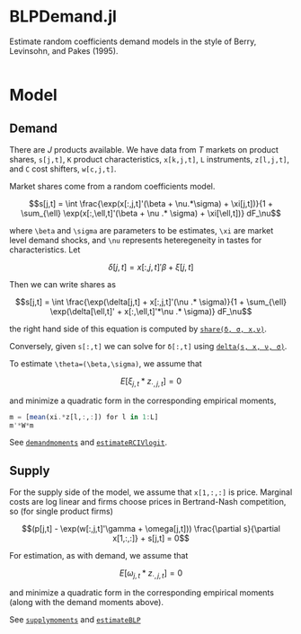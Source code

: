# BLPDemand.jl

Estimate random coefficients demand models in the style of Berry,
Levinsohn, and Pakes (1995).

```@contents
```

# Model

## Demand 

There are $J$ products available. We have data from $T$ markets on
product shares, `s[j,t]`, `K` product characteristics, `x[k,j,t]`, `L`
instruments, `z[l,j,t]`, and `C` cost shifters, `w[c,j,t]`.

Market shares come from a random coefficients model. 
```math
s[j,t] = \int \frac{\exp(x[:,j,t]'(\beta + \nu.*\sigma) + \xi[j,t])}{1 + \sum_{\ell} \exp(x[:,\ell,t]'(\beta + \nu .* \sigma) + \xi[\ell,t])} dF_\nu
```
where ``\beta`` and ``\sigma`` are parameters to be estimates, ``\xi``
are market level demand shocks, and ``\nu`` represents heteregeneity
in tastes for characteristics. Let 
```math
\delta[j,t] = x[:,j,t]'\beta + \xi[j,t]
```
Then we can write shares as
```math
s[j,t] = \int \frac{\exp(\delta[j,t] + x[:,j,t]'(\nu .* \sigma)}{1 + \sum_{\ell} \exp(\delta[\ell,t]' + x[:,\ell,t]'*\nu .* \sigma)} dF_\nu
```
the right hand side of this equation is computed by 
[`share(δ, σ, x,ν)`](@ref). 

Conversely, given `s[:,t]` we can solve for `δ[:,t]` using [`delta(s,
x, ν, σ)`](@ref). 

To estimate ``\theta=(\beta,\sigma)``, we assume that 
```math
E[\xi_{j,t} * z_{\cdot,j,t} ]= 0
```
and minimize a quadratic form in the corresponding empirical moments, 
```julia
m = [mean(xi.*z[l,:,:]) for l in 1:L]
m'*W*m
```
See [`demandmoments`](@ref) and [`estimateRCIVlogit`](@ref). 

## Supply 

For the supply side of the model, we assume that `x[1,:,:]` is
price. Marginal costs are log linear and firms choose prices in
Bertrand-Nash competition, so (for single product firms)
```math
(p[j,t] - \exp(w[:,j,t]'\gamma + \omega[j,t])) \frac{\partial
s}{\partial x[1,:,:]} + s[j,t] = 0
```

For estimation, as with demand, we assume that
```math
E[\omega_{j,t} * z_{\cdot,j,t} ]= 0
```
and minimize a quadratic form in the corresponding empirical moments
(along with the demand moments above). 

See [`supplymoments`](@ref) and [`estimateBLP`](@ref)


